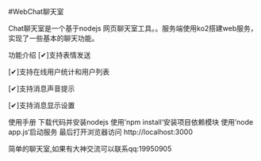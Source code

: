 #WebChat聊天室

Chat聊天室是一个基于nodejs 网页聊天室工具。。服务端使用ko2搭建web服务，实现了一些基本的聊天功能。

功能介绍
[✔]支持表情发送

[✔]支持在线用户统计和用户列表

[✔]支持消息声音提示

[✔]支持消息显示设置



使用手册
下载代码并安装nodejs
使用’npm install‘安装项目依赖模块
使用’node app.js‘启动服务
最后打开浏览器访问 http://localhost:3000

简单的聊天室,如果有大神交流可以联系qq:19950905